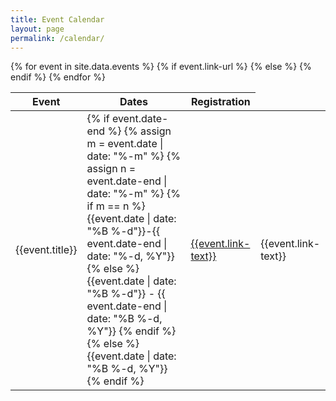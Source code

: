 ```yaml
---
title: Event Calendar
layout: page
permalink: /calendar/
---
```

<div class="table-responsive col-lg-10 offset-lg-1 col-xl-8 offset-xl-2">
  <table class="table table-responsive table-striped mt-3">
    <thead>
      <tr>
        <th scope="col">Event</th>
        <th scope="col">Dates</th>
        <th scope="col">Registration</th>
      </tr>
    </thead>
    <tbody>
      {% for event in site.data.events %}
        <tr>
          <td class="align-middle">{{event.title}}</td>
          <td class="align-middle">
          {% if event.date-end %}
            {% assign m = event.date | date: "%-m" %}
            {% assign n = event.date-end | date: "%-m" %}
            {% if m == n %}
              {{event.date | date: "%B %-d"}}-{{ event.date-end | date: "%-d, %Y"}}
            {% else %}
              {{event.date | date: "%B %-d"}} - {{ event.date-end | date: "%B %-d, %Y"}}
            {% endif %}
          {% else %}
            {{event.date | date: "%B %-d, %Y"}}
          {% endif %}
          </td>
          {% if event.link-url %}
            <td class="align-middle"><a href="{{event.link-url}}" class="btn btn-primary">{{event.link-text}}</a></td>
          {% else %}
            <td class="align-middle">{{event.link-text}}</td>
          {% endif %}
        </tr>
      {% endfor %}
    </tbody>
  </table>
</div>
